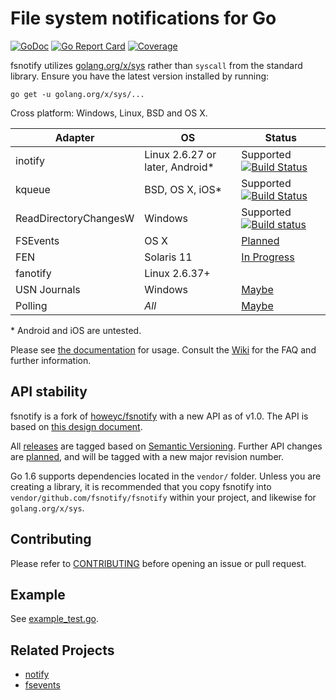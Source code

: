 # File system notifications for Go

[![GoDoc](https://godoc.org/github.com/fsnotify/fsnotify?status.svg)](https://godoc.org/github.com/fsnotify/fsnotify) [![Go Report Card](https://goreportcard.com/badge/github.com/fsnotify/fsnotify)](https://goreportcard.com/report/github.com/fsnotify/fsnotify) [![Coverage](http://gocover.io/_badge/github.com/fsnotify/fsnotify)](http://gocover.io/github.com/fsnotify/fsnotify)

fsnotify utilizes [golang.org/x/sys](https://godoc.org/golang.org/x/sys) rather than `syscall` from the standard library. Ensure you have the latest version installed by running:

```console
go get -u golang.org/x/sys/...
```

Cross platform: Windows, Linux, BSD and OS X.

| Adapter               | OS                               | Status                                                                                                                                                                                  |
| --------------------- | -------------------------------- | --------------------------------------------------------------------------------------------------------------------------------------------------------------------------------------- |
| inotify               | Linux 2.6.27 or later, Android\* | Supported [![Build Status](https://travis-ci.org/fsnotify/fsnotify.svg?branch=master)](https://travis-ci.org/fsnotify/fsnotify)                                                         |
| kqueue                | BSD, OS X, iOS\*                 | Supported [![Build Status](https://travis-ci.org/fsnotify/fsnotify.svg?branch=master)](https://travis-ci.org/fsnotify/fsnotify)                                                         |
| ReadDirectoryChangesW | Windows                          | Supported [![Build status](https://ci.appveyor.com/api/projects/status/ivwjubaih4r0udeh/branch/master?svg=true)](https://ci.appveyor.com/project/NathanYoungman/fsnotify/branch/master) |
| FSEvents              | OS X                             | [Planned](https://github.com/fsnotify/fsnotify/issues/11)                                                                                                                               |
| FEN                   | Solaris 11                       | [In Progress](https://github.com/fsnotify/fsnotify/issues/12)                                                                                                                           |
| fanotify              | Linux 2.6.37+                    |                                                                                                                                                                                         |
| USN Journals          | Windows                          | [Maybe](https://github.com/fsnotify/fsnotify/issues/53)                                                                                                                                 |
| Polling               | _All_                            | [Maybe](https://github.com/fsnotify/fsnotify/issues/9)                                                                                                                                  |

\* Android and iOS are untested.

Please see [the documentation](https://godoc.org/github.com/fsnotify/fsnotify) for usage. Consult the [Wiki](https://github.com/fsnotify/fsnotify/wiki) for the FAQ and further information.

## API stability

fsnotify is a fork of [howeyc/fsnotify](https://godoc.org/github.com/howeyc/fsnotify) with a new API as of v1.0. The API is based on [this design document](http://goo.gl/MrYxyA).

All [releases](https://github.com/fsnotify/fsnotify/releases) are tagged based on [Semantic Versioning](http://semver.org/). Further API changes are [planned](https://github.com/fsnotify/fsnotify/milestones), and will be tagged with a new major revision number.

Go 1.6 supports dependencies located in the `vendor/` folder. Unless you are creating a library, it is recommended that you copy fsnotify into `vendor/github.com/fsnotify/fsnotify` within your project, and likewise for `golang.org/x/sys`.

## Contributing

Please refer to [CONTRIBUTING][] before opening an issue or pull request.

## Example

See [example_test.go](https://github.com/fsnotify/fsnotify/blob/master/example_test.go).

[contributing]: https://github.com/fsnotify/fsnotify/blob/master/CONTRIBUTING.md

## Related Projects

- [notify](https://github.com/rjeczalik/notify)
- [fsevents](https://github.com/fsnotify/fsevents)
